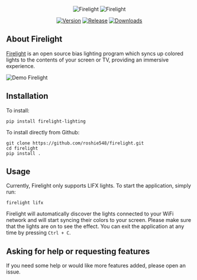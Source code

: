 <div align="center">

![Firelight](doc/firelight-dark.png#gh-dark-mode-only)
![Firelight](doc/firelight-light.png#gh-light-mode-only)

[![Version](https://shields.io/badge/firelight-v0.0.2-blue)](https://pypi.org/project/firelight-lighting/)
[![Release](https://shields.io/badge/status-prerelease-orange)](https://pypi.org/project/firelight-lighting/)
[![Downloads](https://pepy.tech/badge/firelight-lighting)](https://pepy.tech/project/firelight-lighting)

</div>

## About Firelight
[Firelight](https://github.com/roshie548/firelight) is an open source bias lighting program which syncs up colored lights to the contents of your screen or TV, providing an immersive experience.

![Demo Firelight](doc/firelight-demo.gif)

## Installation
To install:
```
pip install firelight-lighting
```

To install directly from Github:
```
git clone https://github.com/roshie548/firelight.git
cd firelight
pip install .
```

## Usage
Currently, Firelight only supports LIFX lights. To start the application, simply run:
```
firelight lifx
```
Firelight will automatically discover the lights connected to your WiFi network and will start syncing their colors to your screen. Please make sure that the lights are on to see the effect. You can exit the application at any time by pressing `Ctrl + C`.

## Asking for help or requesting features
If you need some help or would like more features added, please open an issue.
